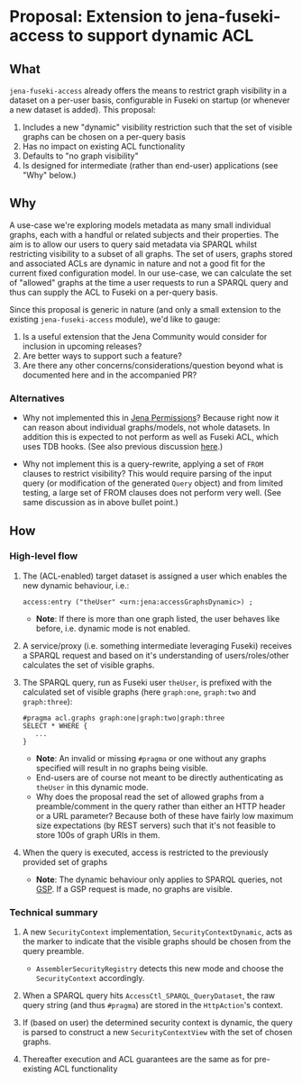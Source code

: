 # Proposal: Extension to jena-fuseki-access to support dynamic ACL

## What

`jena-fuseki-access` already offers the means to restrict graph visibility in a dataset on a per-user basis, configurable in Fuseki on startup (or whenever a new dataset is added).
This proposal:

1. Includes a new "dynamic" visibility restriction such that the set of visible graphs can be chosen on a per-query basis
2. Has no impact on existing ACL functionality
3. Defaults to "no graph visibility"
3. Is designed for intermediate (rather than end-user) applications (see "Why" below.)

## Why

A use-case we're exploring models metadata as many small individual graphs, each with a handful or related subjects and their properties. The aim is to allow our users to query said metadata via SPARQL whilst restricting visibility to a subset of all graphs. The set of users, graphs stored and associated ACLs are dynamic in nature and not a good fit for the current fixed configuration model.
In our use-case, we can calculate the set of "allowed" graphs at the time a user requests to run a SPARQL query and thus can supply the ACL to Fuseki on a per-query basis.

Since this proposal is generic in nature (and only a small extension to the existing `jena-fuseki-access` module), we'd like to gauge:

1. Is a useful extension that the Jena Community would consider for inclusion in upcoming releases?
2. Are better ways to support such a feature?
3. Are there any other concerns/considerations/question beyond what is documented here and in the accompanied PR?

### Alternatives

- Why not implemented this in [Jena Permissions](https://jena.apache.org/documentation/permissions/evaluator.html)? Because right now it can reason about individual graphs/models, not whole datasets. In addition this is expected to not perform as well as Fuseki ACL, which uses TDB hooks. (See also previous discussion [here](https://jena.markmail.org/thread/d44ecdeyn4dnspgx).)

- Why not implement this is a query-rewrite, applying a set of `FROM` clauses to restrict visibility? This would require parsing of the input query (or modification of the generated `Query` object) and from limited testing, a large set of FROM clauses does not perform very well. (See same discussion as in above bullet point.)

## How

### High-level flow

1. The (ACL-enabled) target dataset is assigned a user which enables the new dynamic behaviour, i.e.:
    ```turtle
    access:entry ("theUser" <urn:jena:accessGraphsDynamic>) ;
    ```
    - **Note**: If there is more than one graph listed, the user behaves like before, i.e. dynamic mode is not enabled.

2. A service/proxy (i.e. something intermediate leveraging Fuseki) receives a SPARQL request and based on it's understanding of users/roles/other calculates the set of visible graphs.

3. The SPARQL query, run as Fuseki user `theUser`, is prefixed with the calculated set of visible graphs (here `graph:one`, `graph:two` and `graph:three`):
   ```sparql
   #pragma acl.graphs graph:one|graph:two|graph:three
   SELECT * WHERE {
      ...
   }
   ```
    - **Note**: An invalid or missing `#pragma` or one without any graphs specified will result in no graphs being visible.
    - End-users are of course not meant to be directly authenticating as `theUser` in this dynamic mode.
    - Why does the proposal read the set of allowed graphs from a preamble/comment in the query rather than either an HTTP header or a URL parameter? Because both of these have fairly low maximum size expectations (by REST servers) such that it's not feasible to store 100s of graph URIs in them.

4. When the query is executed, access is restricted to the previously provided set of graphs
    - **Note**: The dynamic behaviour only applies to SPARQL queries, not [GSP](https://www.w3.org/TR/sparql11-http-rdf-update). If a GSP request is made, no graphs are visible.

### Technical summary

1. A new `SecurityContext` implementation, `SecurityContextDynamic`, acts as the marker to indicate that the visible graphs should be chosen from the query preamble.
    - `AssemblerSecurityRegistry` detects this new mode and choose the `SecurityContext` accordingly.

2. When a SPARQL query hits `AccessCtl_SPARQL_QueryDataset`, the raw query string (and thus `#pragma`) are stored in the `HttpAction`'s context.

3. If (based on user) the determined security context is dynamic, the query is parsed to construct a new `SecurityContextView` with the set of chosen graphs.

4. Thereafter execution and ACL guarantees are the same as for pre-existing ACL functionality
